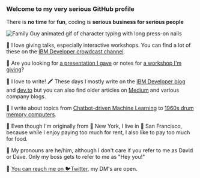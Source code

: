 ### Welcome to my very serious GitHub profile

There is **no time** for **fun**, coding is **serious business for serious people**

![Family Guy animated gif of character typing with long press-on nails](https://media3.giphy.com/media/YAnpMSHcurJVS/200.webp?cid=ecf05e4752b359db0b223cde08a228f8dc9cdb3a5d3c4354&rid=200.webp)

🦥 I love giving talks, especially interactive workshops. You can find a lot of these on the [IBM Developer crowdcast channel](https://www.crowdcast.io/ibmdeveloper).

🦥 Are you looking for [a presentation I gave](https://github.com/drnugent/presentations) or notes for [a workshop I'm giving](https://github.com/drnugent/presentations)?

🦥 I love to write! 🖍️ These days I mostly write on the [IBM Developer blog](https://developer.ibm.com/profiles/drnugent/) and [dev.to](https://dev.to/drnugent) but you can also find older articles on [Medium](https://medium.com/@drnugent) and various company blogs.

🦥 I write about topics from [Chatbot-driven Machine Learning](https://www.twilio.com/blog/what-framework-are-you-watson-autopilot) to [1960s drum memory computers](https://www.freecodecamp.org/news/macho-programmers-drum-memory-and-a-forensic-analysis-of-1960s-machine-code-6c5da6a40244/).

🦥 Even though I'm originally from 🗽 New York, I live in 🌉 San Francisco, because while I enjoy paying too much for rent, I also like to pay too much for food.

🦥 My pronouns are he/him, although I don't care if you refer to me as David or Dave. Only my boss gets to refer to me as "Hey you!"

🦥 [You can reach me on 🐦Twitter](https://twitter.com/drnugent), my DM's are open.

<!--
**drnugent/drnugent** is a ✨ _special_ ✨ repository because its `README.md` (this file) appears on your GitHub profile.

Here are some ideas to get you started:

- 🔭 I’m currently working on ...
- 🌱 I’m currently learning ...
- 👯 I’m looking to collaborate on ...
- 🤔 I’m looking for help with ...
- 💬 Ask me about ...
- 📫 How to reach me: ...
- 😄 Pronouns: ...
- ⚡ Fun fact: ...
-->
